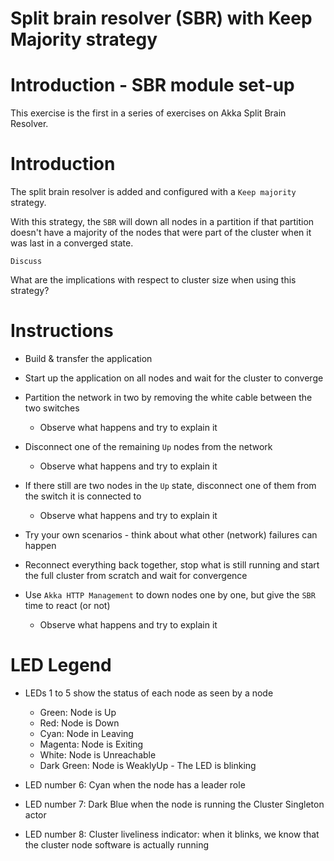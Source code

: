 # Split brain resolver (SBR) with Keep Majority strategy

# Introduction - SBR module set-up

This exercise is the first in a series of exercises on Akka Split Brain
Resolver.

# Introduction

The split brain resolver is added and configured with a `Keep majority` strategy.

With this strategy, the `SBR` will down all nodes in a partition if that
partition doesn't have a majority of the nodes that were part of the
cluster when it was last in a converged state.

`Discuss`

What are the implications with respect to cluster size when using this
strategy?

# Instructions

- Build & transfer the application
- Start up the application on all nodes and wait for the cluster to converge
- Partition the network in two by removing the white cable between the two
  switches
  - Observe what happens and try to explain it
- Disconnect one of the remaining `Up` nodes from the network
  - Observe what happens and try to explain it
- If there still are two nodes in the `Up` state, disconnect one of them
  from the switch it is connected to
  - Observe what happens and try to explain it

- Try your own scenarios - think about what other (network) failures can
  happen

- Reconnect everything back together, stop what is still running and
  start the full cluster from scratch and wait for convergence
- Use `Akka HTTP Management` to down nodes one by one, but give the `SBR`
  time to react (or not)
  - Observe what happens and try to explain it

# LED Legend

- LEDs 1 to 5 show the status of each node as seen by a node
    - Green:      Node is Up
    - Red:        Node is Down
    - Cyan:       Node in Leaving
    - Magenta:    Node is Exiting
    - White:      Node is Unreachable
    - Dark Green: Node is WeaklyUp - The LED is blinking

- LED number 6: Cyan when the node has a leader role
- LED number 7: Dark Blue when the node is running the Cluster Singleton actor
- LED number 8: Cluster liveliness indicator: when it blinks, we know
                that the cluster node software is actually running
